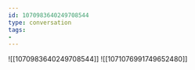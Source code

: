 ```yaml
---
id: 1070983640249708544
type: conversation
tags:
- 
---
```

![[1070983640249708544]]
![[1071076991749652480]]

